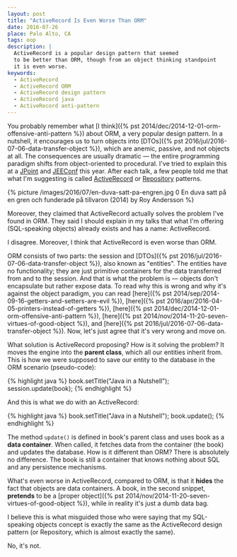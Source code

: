 ```yaml
---
layout: post
title: "ActiveRecord Is Even Worse Than ORM"
date: 2016-07-26
place: Palo Alto, CA
tags: oop
description: |
  ActiveRecord is a popular design pattern that seemed
  to be better than ORM, though from an object thinking standpoint
  it is even worse.
keywords:
  - ActiveRecord
  - ActiveRecord ORM
  - ActiveRecord design pattern
  - ActiveRecord java
  - ActiveRecord anti-pattern
---
```


You probably remember what [I think]({% pst 2014/dec/2014-12-01-orm-offensive-anti-pattern %})
about ORM, a very popular design pattern. In a nutshell,
it encourages us to turn objects into
[DTOs]({% pst 2016/jul/2016-07-06-data-transfer-object %}), which are
anemic, passive, and not objects at all. The consequences are usually dramatic &mdash;
the entire programming paradigm shifts from object-oriented to procedural.
I've tried to explain this at a [JPoint](https://www.youtube.com/watch?v=aER4uwyFbqQ) and
[JEEConf](https://www.youtube.com/watch?v=63tS3HNmhiE) this year. After
each talk, a few people told me that what I'm suggesting is called
[ActiveRecord](https://en.wikipedia.org/wiki/Active_record_pattern) or
[Repository](https://msdn.microsoft.com/en-us/library/ff649690.aspx) patterns.

<!--more-->

{% picture /images/2016/07/en-duva-satt-pa-engren.jpg 0 En duva satt på en gren och funderade på tillvaron (2014) by Roy Andersson %}

Moreover, they claimed that ActiveRecord actually solves the problem
I've found in ORM. They said I should explain in my talks that
what I'm offering (SQL-speaking objects) already exists and has a name:
ActiveRecord.

I disagree. Moreover, I think that ActiveRecord is even worse than ORM.

ORM consists of two parts: the session and
[DTOs]({% pst 2016/jul/2016-07-06-data-transfer-object %}), also known as "entities".
The entities have no functionality; they are just primitive containers for the
data transferred from and to the session. And that is what the problem is &mdash;
objects don't encapsulate but rather expose data. To read why this is wrong and why it's
against the object paradigm, you can read
[here]({% pst 2014/sep/2014-09-16-getters-and-setters-are-evil %}),
[here]({% pst 2016/apr/2016-04-05-printers-instead-of-getters %}),
[here]({% pst 2014/dec/2014-12-01-orm-offensive-anti-pattern %}),
[here]({% pst 2014/nov/2014-11-20-seven-virtues-of-good-object %}), and
[here]({% pst 2016/jul/2016-07-06-data-transfer-object %}).
Now, let's just agree that it's very wrong and move on.

What solution is ActiveRecord proposing? How is it solving the problem?
It moves the engine into the **parent class**, which all our entities inherit from.
This is how we were supposed to save our entity to the database in the ORM
scenario (pseudo-code):

{% highlight java %}
book.setTitle("Java in a Nutshell");
session.update(book);
{% endhighlight %}

And this is what we do with an ActiveRecord:

{% highlight java %}
book.setTitle("Java in a Nutshell");
book.update();
{% endhighlight %}

The method `update()` is defined in book's parent class and uses
book as a **data container**. When called, it fetches data
from the container (the book) and updates the database. How is it
different than ORM? There is absolutely no difference. The book
is still a container that knows nothing about SQL and any persistence
mechanisms.

What's even worse in ActiveRecord, compared to ORM, is that it **hides**
the fact that objects are data containers. A book, in the second snippet,
**pretends** to be a [proper object]({% pst 2014/nov/2014-11-20-seven-virtues-of-good-object %}),
while in reality it's just a dumb data bag.

I believe this is what misguided those who were saying
that my SQL-speaking objects concept is exactly the same as the ActiveRecord
design pattern (or Repository, which is almost exactly the same).

No, it's not.
